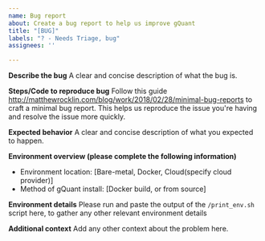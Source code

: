 ```yaml
---
name: Bug report
about: Create a bug report to help us improve gQuant
title: "[BUG]"
labels: "? - Needs Triage, bug"
assignees: ''

---
```


**Describe the bug**
A clear and concise description of what the bug is.

**Steps/Code to reproduce bug**
Follow this guide http://matthewrocklin.com/blog/work/2018/02/28/minimal-bug-reports to craft a minimal bug report. This helps us reproduce the issue you're having and resolve the issue more quickly.

**Expected behavior**
A clear and concise description of what you expected to happen.

**Environment overview (please complete the following information)**
 - Environment location: [Bare-metal, Docker, Cloud(specify cloud provider)]
 - Method of gQuant install: [Docker build, or from source]


**Environment details**
Please run and paste the output of the `/print_env.sh` script here, to gather any other relevant environment details

**Additional context**
Add any other context about the problem here.
